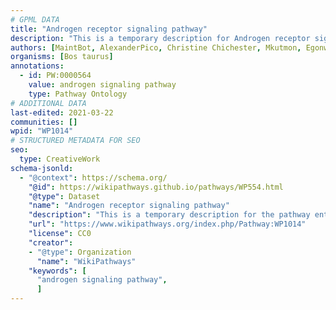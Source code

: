 ```yaml
---
# GPML DATA
title: "Androgen receptor signaling pathway"
description: "This is a temporary description for Androgen receptor signaling pathway"
authors: [MaintBot, AlexanderPico, Christine Chichester, Mkutmon, Egonw]
organisms: [Bos taurus]
annotations:
  - id: PW:0000564
    value: androgen signaling pathway
    type: Pathway Ontology
# ADDITIONAL DATA
last-edited: 2021-03-22
communities: []
wpid: "WP1014"
# STRUCTURED METADATA FOR SEO
seo:
  type: CreativeWork
schema-jsonld:
  - "@context": https://schema.org/
    "@id": https://wikipathways.github.io/pathways/WP554.html
    "@type": Dataset
    "name": "Androgen receptor signaling pathway"
    "description": "This is a temporary description for the pathway entitled: Androgen receptor signaling pathway"
    "url": "https://www.wikipathways.org/index.php/Pathway:WP1014"
    "license": CC0
    "creator":
    - "@type": Organization
      "name": "WikiPathways"
    "keywords": [
      "androgen signaling pathway",
      ]
---
```

